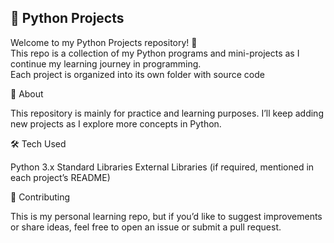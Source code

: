 ## 🐍 Python Projects  

Welcome to my Python Projects repository! 🚀  
This repo is a collection of my Python programs and mini-projects as I continue my learning journey in programming.  
Each project is organized into its own folder with source code

📌 About

This repository is mainly for practice and learning purposes.
I’ll keep adding new projects as I explore more concepts in Python.

🛠️ Tech Used

Python 3.x
Standard Libraries
External Libraries (if required, mentioned in each project’s README)

🤝 Contributing

This is my personal learning repo, but if you’d like to suggest improvements or share ideas, feel free to open an issue or submit a pull request.

